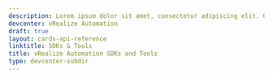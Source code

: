 ```yaml
---
description: Lorem ipsum dolor sit amet, consectetur adipiscing elit. Quisque laoreet tempor dolor et dignissim. Nunc eleifend nibh in mauris euismod, at tristique odio efficitur. Cras.
devcenter: vRealize Automation
draft: true
layout: cards-api-reference
linktitle: SDKs & Tools
title: vRealize Automation SDKs and Tools
type: devcenter-subdir
---
```

